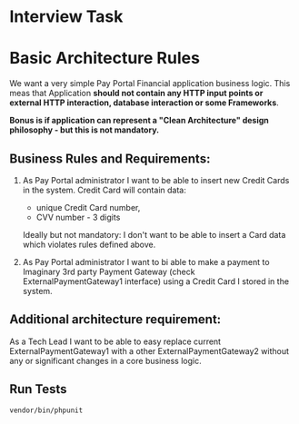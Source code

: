 # Interview Task

# Basic Architecture Rules

We want a very simple Pay Portal Financial application business logic. 
This meas that Application **should not contain any HTTP input points 
or external HTTP interaction, database interaction or 
some Frameworks**.

**Bonus is if application can represent 
a "Clean Architecture" design philosophy - but this is not mandatory.**

## Business Rules and Requirements:

1. As Pay Portal administrator I want to be able to insert new Credit Cards
   in the system. Credit Card will contain data: 
   - unique Credit Card number, 
   - CVV number - 3 digits 
   
   Ideally but not mandatory: I don't want to be able to insert a Card data which violates rules defined above.

2. As Pay Portal administrator I want to bi able to make a payment to Imaginary
   3rd party Payment Gateway (check ExternalPaymentGateway1 interface)
   using a Credit Card I stored in the system.

## Additional architecture requirement:

As a Tech Lead I want to be able to easy replace 
current ExternalPaymentGateway1 with a other ExternalPaymentGateway2 
without any or significant changes in a core business logic.

## Run Tests

```vendor/bin/phpunit```